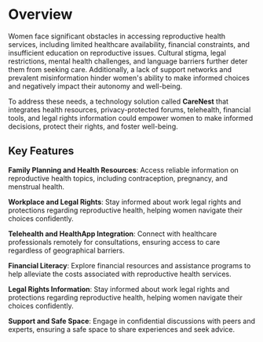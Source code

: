 # **Overview**
 
Women face significant obstacles in accessing reproductive health services, including limited healthcare availability, financial constraints, and insufficient education on reproductive issues. Cultural stigma, legal restrictions, mental health challenges, and language barriers further deter them from seeking care. Additionally, a lack of support networks and prevalent misinformation hinder women's ability to make informed choices and negatively impact their autonomy and well-being.

To address these needs, a technology solution called **CareNest** that integrates health resources, privacy-protected forums, telehealth, financial tools, and legal rights information could empower women to make informed decisions, protect their rights, and foster well-being.

## **Key Features**

**Family Planning and Health Resources**: Access reliable information on reproductive health topics, including contraception, pregnancy, and menstrual health.

**Workplace and Legal Rights**:  Stay informed about work legal rights and protections regarding reproductive health, helping women navigate their choices confidently.

**Telehealth and HealthApp Integration**: Connect with healthcare professionals remotely for consultations, ensuring access to care regardless of geographical barriers.

**Financial Literacy**: Explore financial resources and assistance programs to help alleviate the costs associated with reproductive health services.

**Legal Rights Information**: Stay informed about work legal rights and protections regarding reproductive health, helping women navigate their choices confidently.

**Support and Safe Space**: Engage in confidential discussions with peers and experts, ensuring a safe space to share experiences and seek advice.

